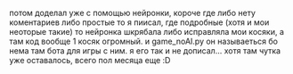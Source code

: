 потом доделал уже с помощью нейронки, короче где либо нету коментариев либо простые то я пиисал, где подробные (хотя и мои неоторые такие) то нейронка шкрябала либо исправляла мои косяки, а там код вообще 1 косяк огромный. и game_noAI.py он называеться бо нема там бота для игры с ним. я его так и не дописал...
хотя там чутка уже оставалось, всего пол месяца еще :D 
